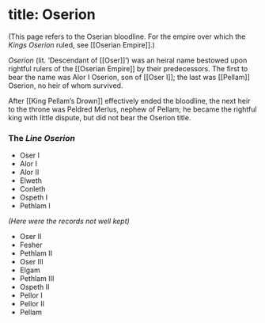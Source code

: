 title: Oserion
=====
(This page refers to the Oserian bloodline. For the empire over which the _Kings Oserion_ ruled, see [[Oserian Empire]].)

_Oserion_ (lit. ‘Descendant of [[Oser]]’) was an heiral name bestowed upon rightful rulers of the [[Oserian Empire]] by their predecessors. The first to bear the name was Alor I Oserion, son of [[Oser I]]; the last was [[Pellam]] Oserion, no heir of whom survived.

After [[King Pellam’s Drown]] effectively ended the bloodline, the next heir to the throne was Peldred Merlus, nephew of Pellam; he became the rightful king with little dispute, but did not bear the Oserion title.

### The _Line Oserion_

- Oser I
- Alor I
- Alor II
- Elweth
- Conleth
- Ospeth I
- Pethlam I

_(Here were the records not well kept)_

- Oser II
- Fesher
- Pethlam II
- Oser III
- Elgam
- Pethlam III
- Ospeth II
- Pellor I
- Pellor II
- Pellam